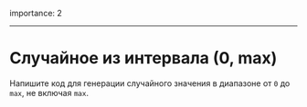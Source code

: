 importance: 2

---

# Случайное из интервала (0, max)

Напишите код для генерации случайного значения в диапазоне от `0` до `max`, не включая `max`.
